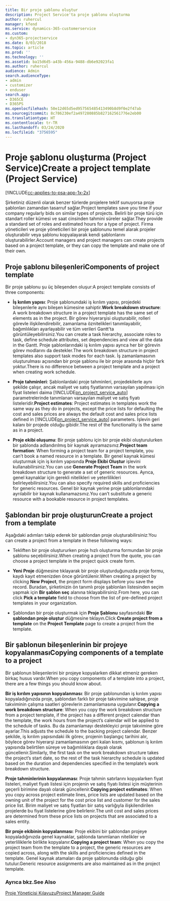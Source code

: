 ```yaml
---
title: Bir proje şablonu oluştur
description: Project Service'ta proje şablonu oluşturma
author: ruhercul
manager: kfend
ms.service: dynamics-365-customerservice
ms.custom:
- dyn365-projectservice
ms.date: 8/03/2018
ms.topic: article
ms.prod: ''
ms.technology: ''
ms.assetid: ba15d6d5-a43b-456a-9488-db6e92023fa1
ms.author: ruhercul
audience: Admin
search.audienceType:
- admin
- customizer
- enduser
search.app:
- D365CE
- D365PS
ms.openlocfilehash: 50e12d65d5ed957565485413490b8d9f0e2f47ab
ms.sourcegitcommit: 8c786230ef2a497280885b827162561776e2eb00
ms.translationtype: HT
ms.contentlocale: tr-TR
ms.lasthandoff: 03/24/2020
ms.locfileid: "3756595"
---
```

# <a name="create-a-project-template-project-service"></a><span data-ttu-id="ee43e-103">Proje şablonu oluşturma (Project Service)</span><span class="sxs-lookup"><span data-stu-id="ee43e-103">Create a project template (Project Service)</span></span>

[!INCLUDE[cc-applies-to-psa-app-1x-2x](../includes/cc-applies-to-psa-app-1x-2x.md)]

<span data-ttu-id="ee43e-104">Şirketiniz düzenli olarak benzer türlerde projelere teklif sunuyorsa proje şablonları zamandan tasarruf sağlar.</span><span class="sxs-lookup"><span data-stu-id="ee43e-104">Project templates save you time if your company regularly bids on similar types of projects.</span></span> <span data-ttu-id="ee43e-105">Belirli bir proje türü için standart roller kümesi ve saat cinsinden tahmini süreler sağlar.</span><span class="sxs-lookup"><span data-stu-id="ee43e-105">They provide a standard set of roles and estimated hours for a type of project.</span></span> <span data-ttu-id="ee43e-106">Firma yöneticileri ve proje yöneticileri bir proje şablonunu temel alarak projeler oluşturabilir veya şablonu kopyalayarak kendi şablonlarını oluşturabilirler.</span><span class="sxs-lookup"><span data-stu-id="ee43e-106">Account managers and project managers can create projects based on a project template, or they can copy the template and make one of their own.</span></span>  
  
## <a name="components-of-project-template"></a><span data-ttu-id="ee43e-107">Proje şablonu bileşenleri</span><span class="sxs-lookup"><span data-stu-id="ee43e-107">Components of project template</span></span>
 <span data-ttu-id="ee43e-108">Bir proje şablonu şu üç bileşenden oluşur:</span><span class="sxs-lookup"><span data-stu-id="ee43e-108">A project template consists of three components:</span></span>  
  
- <span data-ttu-id="ee43e-109">**İş kırılım yapısı**: Proje şablonundaki iş kırılım yapısı, projedeki bileşenlerle aynı bileşen kümesine sahiptir.</span><span class="sxs-lookup"><span data-stu-id="ee43e-109">**Work breakdown structure**: A work breakdown structure in a project template has the same set of elements as in the project.</span></span> <span data-ttu-id="ee43e-110">Bir görev hiyerarşisi oluşturabilir, rolleri görevle ilişkilendirebilir, zamanlama öznitelikleri tanımlayabilir, bağımlılıkları ayarlayabilir ve tüm verileri Gantt'ta görüntüleyebilirsiniz.</span><span class="sxs-lookup"><span data-stu-id="ee43e-110">You can create a task hierarchy, associate roles to task, define schedule attributes, set dependencies and view all the data in the Gantt.</span></span> <span data-ttu-id="ee43e-111">Proje şablonlarındaki iş kırılım yapısı ayrıca her bir görevin görev modlarını da destekler.</span><span class="sxs-lookup"><span data-stu-id="ee43e-111">The work breakdown structure in project templates also support task modes for each task.</span></span> <span data-ttu-id="ee43e-112">İş zamanlamasının oluşturulması açısından bir proje şablonu ile bir proje arasında hiçbir fark yoktur.</span><span class="sxs-lookup"><span data-stu-id="ee43e-112">There is no difference between a project template and a project when creating work schedule.</span></span>  
  
- <span data-ttu-id="ee43e-113">**Proje tahminleri**: Şablonlardaki proje tahminleri, projedekilerle aynı şekilde çalışır, ancak maliyet ve satış fiyatlarının varsayılan yapılması için fiyat listeleri daima [!INCLUDE[pn_project_service_auto](../includes/pn-project-service-auto.md)] parametrelerinde tanımlanan varsayılan maliyet ve satış fiyatı listeleridir.</span><span class="sxs-lookup"><span data-stu-id="ee43e-113">**Project estimates**: Project estimates in templates work the same way as they do in projects, except the price lists for defaulting the cost and sales prices are always the default cost and sales price lists defined in [!INCLUDE[pn_project_service_auto](../includes/pn-project-service-auto.md)] parameters.</span></span> <span data-ttu-id="ee43e-114">İşlevin geri kalanı bir projede olduğu gibidir.</span><span class="sxs-lookup"><span data-stu-id="ee43e-114">The rest of the functionality is the same as in a project.</span></span>  
  
- <span data-ttu-id="ee43e-115">**Proje ekibi oluşumu**: Bir proje şablonu için bir proje ekibi oluşturulurken bir şablonda adlandırılmış bir kaynak ayıramazsınız.</span><span class="sxs-lookup"><span data-stu-id="ee43e-115">**Project team formation**: When forming a project team for a project template, you can’t book a named resource in a template.</span></span> <span data-ttu-id="ee43e-116">Bir genel kaynak kümesi oluşturmak için iş kırılım yapısında **Proje Ekibi Oluştur** işlevini kullanabilirsiniz.</span><span class="sxs-lookup"><span data-stu-id="ee43e-116">You can use **Generate Project Team** in the work breakdown structure to generate a set of generic resources.</span></span> <span data-ttu-id="ee43e-117">Ayrıca, genel kaynaklar için gerekli nitelikleri ve yeterlilikleri belirleyebilirsiniz.</span><span class="sxs-lookup"><span data-stu-id="ee43e-117">You can also specify required skills and proficiencies for generic resources.</span></span> <span data-ttu-id="ee43e-118">Genel bir kaynak yerine proje şablonlarındaki ayrılabilir bir kaynak kullanamazsınız.</span><span class="sxs-lookup"><span data-stu-id="ee43e-118">You can’t substitute a generic resource with a bookable resource in project templates.</span></span>  
  
## <a name="create-a-project-from-a-template"></a><span data-ttu-id="ee43e-119">Şablondan bir proje oluşturun</span><span class="sxs-lookup"><span data-stu-id="ee43e-119">Create a project from a template</span></span>  
 <span data-ttu-id="ee43e-120">Aşağıdaki adımları takip ederek bir şablondan proje oluşturabilirsiniz:</span><span class="sxs-lookup"><span data-stu-id="ee43e-120">You can create a project from a template in these following ways:</span></span>  
  
-   <span data-ttu-id="ee43e-121">Tekliften bir proje oluştururken proje hızlı oluşturma formundan bir proje şablonu seçebilirsiniz.</span><span class="sxs-lookup"><span data-stu-id="ee43e-121">When creating a project from the quote, you can choose a project template in the project quick create form.</span></span>  
  
-   <span data-ttu-id="ee43e-122">**Yeni Proje** düğmesine tıklayarak bir proje oluşturduğunuzda proje formu, kaydı kayıt etmenizden önce görüntülenir.</span><span class="sxs-lookup"><span data-stu-id="ee43e-122">When creating a project by clicking **New Project**, the project form displays before you save the record.</span></span> <span data-ttu-id="ee43e-123">Buradan, şirketinizin ön tanımlı proje şablonları listesinden seçim yapmak için **Bir şablon seç** alanına tıklayabilirsiniz.</span><span class="sxs-lookup"><span data-stu-id="ee43e-123">From here, you can click **Pick a template** field to choose from the list of pre-defined project templates in your organization.</span></span>  
  
-   <span data-ttu-id="ee43e-124">Şablondan bir proje oluşturmak için **Proje Şablonu** sayfasındaki **Bir şablondan proje oluştur** düğmesine tıklayın.</span><span class="sxs-lookup"><span data-stu-id="ee43e-124">Click **Create project from a template** on the **Project Template** page to create a project from the template.</span></span>  
  
## <a name="copying-components-of-a-template-to-a-project"></a><span data-ttu-id="ee43e-125">Bir şablonun bileşenlerinin bir projeye kopyalanması</span><span class="sxs-lookup"><span data-stu-id="ee43e-125">Copying components of a template to a project</span></span>  
 <span data-ttu-id="ee43e-126">Bir şablonun bileşenlerini bir projeye kopyalarken dikkat etmeniz gereken birkaç husus vardır.</span><span class="sxs-lookup"><span data-stu-id="ee43e-126">When you copy components of a template into a project, there are a few things you should know about.</span></span>  
  
 <span data-ttu-id="ee43e-127">**Bir iş kırılım yapısının kopyalanması**: Bir proje şablonundan iş kırılım yapısı kopyaladığınızda proje, şablondan farklı bir proje takvimine sahipse, proje takviminin çalışma saatleri görevlerin zamanlamasına uygulanır.</span><span class="sxs-lookup"><span data-stu-id="ee43e-127">**Copying a work breakdown structure**: When you copy the work breakdown structure from a project template, if the project has a different project calendar than the template, the work hours from the project’s calendar will be applied to the schedule of tasks.</span></span> <span data-ttu-id="ee43e-128">Bu da zamanlamayı destekleyici proje takvimine göre ayarlar.</span><span class="sxs-lookup"><span data-stu-id="ee43e-128">This adjusts the schedule to the backing project calendar.</span></span> <span data-ttu-id="ee43e-129">Benzer şekilde, iş kırılım yapısındaki ilk görev, projenin başlangıç tarihini alır, böylece görev hiyerarşi zamanlamasının geri kalan kısmı, şablonun iş kırılım yapısında belirtilen süreye ve bağımlılıklara dayalı olarak güncellenir.</span><span class="sxs-lookup"><span data-stu-id="ee43e-129">Similarly, the first task on the work breakdown structure takes the project’s start date, so the rest of the task hierarchy schedule is updated based on the duration and dependencies specified in the template’s work breakdown structure.</span></span>  
  
 <span data-ttu-id="ee43e-130">**Proje tahminlerinin kopyalanması**: Proje tahmin satırlarını kopyalarken fiyat listeleri, maliyet fiyatı listesi için projenin ve satış fiyatı listesi için müşterinin geçerli birimine dayalı olarak güncellenir.</span><span class="sxs-lookup"><span data-stu-id="ee43e-130">**Copying project estimates**: When you copy across project estimate lines, price lists are updated based on the owning unit of the project for the cost price list and customer for the sales price list.</span></span> <span data-ttu-id="ee43e-131">Birim maliyet ve satış fiyatları bir satış varlığıyla ilişkilendirilen projelerde bu fiyat listelerine göre belirlenir.</span><span class="sxs-lookup"><span data-stu-id="ee43e-131">The unit cost and sales prices are determined from these price lists on projects that are associated to a sales entity.</span></span>  
  
 <span data-ttu-id="ee43e-132">**Bir proje ekibinin kopyalanması**: Proje ekibini bir şablondan projeye kopyaladığınızda genel kaynaklar, şablonda tanımlanan nitelikler ve yeterliliklerle birlikte kopyalanır.</span><span class="sxs-lookup"><span data-stu-id="ee43e-132">**Copying a project team**: When you copy the project team from the template to a project, the generic resources are copied across, along with the skills and proficiencies defined in the template.</span></span> <span data-ttu-id="ee43e-133">Genel kaynak atamaları da proje şablonunda olduğu gibi tutulur.</span><span class="sxs-lookup"><span data-stu-id="ee43e-133">Generic resource assignments are also maintained as in the project template.</span></span>  
  
### <a name="see-also"></a><span data-ttu-id="ee43e-134">Ayrıca bkz.</span><span class="sxs-lookup"><span data-stu-id="ee43e-134">See Also</span></span>  
 [<span data-ttu-id="ee43e-135">Proje Yöneticisi Kılavuzu</span><span class="sxs-lookup"><span data-stu-id="ee43e-135">Project Manager Guide</span></span>](../project-service/project-manager-guide.md)
